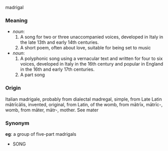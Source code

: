 madrigal
### Meaning
+ _noun_:
   1. A song for two or three unaccompanied voices, developed in Italy in the late 13th and early 14th centuries.
   2. A short poem, often about love, suitable for being set to music
+ _noun_:
   1. A polyphonic song using a vernacular text and written for four to six voices, developed in Italy in the 16th century and popular in England in the 16th and early 17th centuries.
   2. A part song

### Origin

Italian madrigale, probably from dialectal madregal, simple, from Late Latin mātrīcālis, invented, original, from Latin, of the womb, from mātrīx, mātrīc-, womb, from māter, mātr-, mother. See mater

### Synonym

__eg__: a group of five-part madrigals

+ SONG


